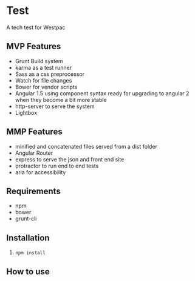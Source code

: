 # Test

A tech test for Westpac

## MVP Features
- Grunt Build system
- karma as a test runner
- Sass as a css preprocessor
- Watch for file changes
- Bower for vendor scripts
- Angular 1.5 using component syntax ready for upgrading to angular 2 when they become a bit more stable
- http-server to serve the system
- Lightbox

## MMP Features
- minified and concatenated files served from a dist folder
- Angular Router 
- express to serve the json and front end site
- protractor to run end to end tests
- aria for accessibility

## Requirements
- npm 
- bower
- grunt-cli

## Installation

1. `npm install`

## How to use 